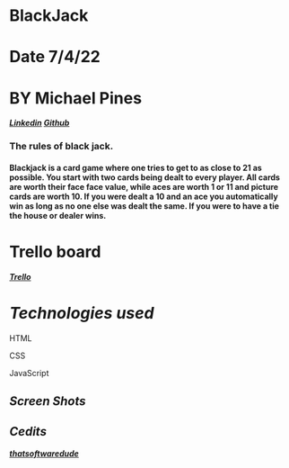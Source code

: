 # BlackJack

# Date 7/4/22

# BY Michael Pines

**_[Linkedin](https://www.linkedin.com/in/michael-pines-99a541239/) [Github](https://github.com/smyp1)_**

### The rules of black jack.

#### Blackjack is a card game where one tries to get to as close to 21 as possible. You start with two cards being dealt to every player. All cards are worth their face face value, while aces are worth 1 or 11 and picture cards are worth 10. If you were dealt a 10 and an ace you automatically win as long as no one else was dealt the same. If you were to have a tie the house or dealer wins.

# Trello board

**_[Trello](https://trello.com/b/WOVtuMI8/blackjack)_**

# **_Technologies used_**

HTML

CSS

JavaScript

## **_Screen Shots_**

## **_Cedits_**

**_[thatsoftwaredude](https://www.thatsoftwaredude.com)_**
